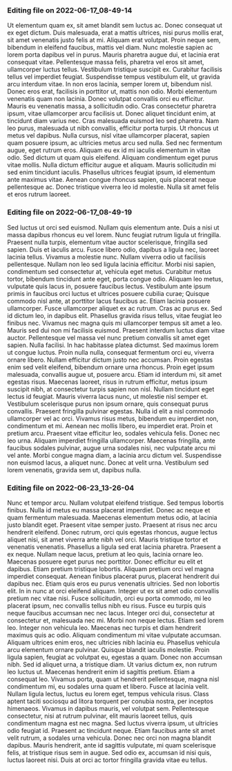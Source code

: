 

### Editing file on 2022-06-17_08-49-14

Ut elementum quam ex, sit amet blandit sem luctus ac. Donec consequat ut ex eget dictum. Duis malesuada, erat a mattis ultrices, nisi purus mollis erat, sit amet venenatis justo felis at mi. Aliquam erat volutpat. Proin neque sem, bibendum in eleifend faucibus, mattis vel diam. Nunc molestie sapien ac lorem porta dapibus vel in purus. Mauris pharetra augue dui, et lacinia erat consequat vitae. Pellentesque massa felis, pharetra vel eros sit amet, ullamcorper luctus tellus.
Vestibulum tristique suscipit ex. Curabitur facilisis tellus vel imperdiet feugiat. Suspendisse tempus vestibulum elit, ut gravida arcu interdum vitae. In non eros lacinia, semper lorem ut, bibendum nisl. Donec eros erat, facilisis in porttitor ut, mattis non odio. Morbi elementum venenatis quam non lacinia. Donec volutpat convallis orci eu efficitur. Mauris eu venenatis massa, a sollicitudin odio. Cras consectetur pharetra ipsum, vitae ullamcorper arcu facilisis ut. Donec aliquet tincidunt enim, at tincidunt diam varius nec. Cras malesuada euismod leo sed pharetra. Nam leo purus, malesuada ut nibh convallis, efficitur porta turpis. Ut rhoncus ut metus vel dapibus. Nulla cursus, nisl vitae ullamcorper placerat, sapien quam posuere ipsum, ac ultricies metus arcu sed nulla.
Sed nec fermentum augue, eget rutrum eros. Aliquam eu ex id mi iaculis elementum in vitae odio. Sed dictum ut quam quis eleifend. Aliquam condimentum eget purus vitae mollis. Nulla dictum efficitur augue et aliquam. Mauris sollicitudin mi sed enim tincidunt iaculis. Phasellus ultrices feugiat ipsum, id elementum ante maximus vitae. Aenean congue rhoncus sapien, quis placerat neque pellentesque ac. Donec tristique viverra leo id molestie. Nulla sit amet felis et eros rutrum laoreet.




### Editing file on 2022-06-17_08-49-19

Sed luctus ut orci sed euismod. Nullam quis elementum ante. Duis a nisi ut massa dapibus rhoncus eu vel lorem. Nunc feugiat rutrum ligula ut fringilla. Praesent nulla turpis, elementum vitae auctor scelerisque, fringilla sed sapien. Duis et iaculis arcu. Fusce libero odio, dapibus a ligula nec, laoreet lacinia tellus. Vivamus a molestie nunc. Nullam viverra odio ut facilisis pellentesque. Nullam non leo sed ligula lacinia efficitur. Morbi nisi sapien, condimentum sed consectetur at, vehicula eget metus. Curabitur metus tortor, bibendum tincidunt ante eget, porta congue odio. Aliquam leo metus, vulputate quis lacus in, posuere faucibus lectus. Vestibulum ante ipsum primis in faucibus orci luctus et ultrices posuere cubilia curae;
Quisque commodo nisl ante, at porttitor lacus faucibus ac. Etiam lacinia posuere ullamcorper. Fusce ullamcorper aliquet ex ac rutrum. Cras ac purus ex. Sed id dictum leo, in dapibus elit. Phasellus gravida risus tellus, vitae feugiat leo finibus nec. Vivamus nec magna quis mi ullamcorper tempus sit amet a leo. Mauris sed dui non mi facilisis euismod. Praesent interdum luctus diam vitae auctor. Pellentesque vel massa vel nunc pretium convallis sit amet eget sapien. Nulla facilisi. In hac habitasse platea dictumst. Sed maximus lorem ut congue luctus.
Proin nulla nulla, consequat fermentum orci eu, viverra ornare libero. Nullam efficitur dictum justo nec accumsan. Proin egestas enim sed velit eleifend, bibendum ornare urna rhoncus. Proin eget ipsum malesuada, convallis augue ut, posuere arcu. Etiam id interdum mi, sit amet egestas risus. Maecenas laoreet, risus in rutrum efficitur, metus ipsum suscipit nibh, at consectetur turpis sapien non nisl. Nullam tincidunt eget lectus id feugiat. Mauris viverra lacus nunc, ut molestie nisl semper et. Vestibulum scelerisque purus non ipsum ornare, quis consequat purus convallis. Praesent fringilla pulvinar egestas. Nulla id elit a nisl commodo ullamcorper vel ac orci.
Vivamus risus metus, bibendum eu imperdiet non, condimentum et mi. Aenean nec mollis libero, eu imperdiet erat. Proin et pretium arcu. Praesent vitae efficitur leo, sodales vehicula felis. Donec nec leo urna. Aliquam imperdiet fringilla ullamcorper. Maecenas fringilla, ante faucibus sodales pulvinar, augue urna sodales nisi, nec vulputate arcu mi vel ante. Morbi congue magna diam, a lacinia arcu dictum vel. Suspendisse non euismod lacus, a aliquet nunc. Donec at velit urna. Vestibulum sed lorem venenatis, gravida sem ut, dapibus nulla.




### Editing file on 2022-06-23_13-26-04

Nunc et tempor arcu. Nullam volutpat eleifend tristique. Sed tempus lobortis finibus. Nulla id metus eu massa placerat imperdiet. Donec ac neque et quam fermentum malesuada. Maecenas elementum metus odio, at lacinia justo blandit eget. Praesent vitae semper justo. Praesent at risus nec arcu hendrerit eleifend. Donec rutrum, orci quis egestas rhoncus, augue lectus aliquet nisi, sit amet viverra ante nibh vel orci. Mauris tristique tortor et venenatis venenatis. Phasellus a ligula sed erat lacinia pharetra. Praesent a ex neque. Nullam neque lacus, pretium at leo quis, lacinia ornare leo. Maecenas posuere eget purus nec porttitor.
Donec efficitur eu elit et dapibus. Etiam pretium tristique lobortis. Aliquam pretium orci vel magna imperdiet consequat. Aenean finibus placerat purus, placerat hendrerit dui dapibus nec. Etiam quis eros eu purus venenatis ultricies. Sed non lobortis elit. In in nunc at orci eleifend aliquam. Integer ut ex sit amet odio convallis pretium nec vitae nisi. Fusce sollicitudin, orci eu porta commodo, mi leo placerat ipsum, nec convallis tellus nibh eu risus. Fusce eu turpis quis neque faucibus accumsan nec nec lacus. Integer orci dui, consectetur at consectetur et, malesuada nec mi. Morbi non neque lectus. Etiam sed lorem leo. Integer non vehicula leo. Maecenas nec turpis et diam hendrerit maximus quis ac odio.
Aliquam condimentum mi vitae vulputate accumsan. Aliquam ultrices enim eros, nec ultricies nibh lacinia eu. Phasellus vehicula arcu elementum ornare pulvinar. Quisque blandit iaculis molestie. Proin ligula sapien, feugiat ac volutpat eu, egestas a quam. Donec non accumsan nibh. Sed id aliquet urna, a tristique diam. Ut varius dictum ex, non rutrum leo luctus ut. Maecenas hendrerit enim id sagittis pretium. Etiam a consequat leo. Vivamus porta, quam ut hendrerit pellentesque, magna nisl condimentum mi, eu sodales urna quam et libero. Fusce at lacinia velit. Nullam ligula lectus, luctus eu lorem eget, tempus vehicula risus. Class aptent taciti sociosqu ad litora torquent per conubia nostra, per inceptos himenaeos.
Vivamus in dapibus mauris, vel volutpat sem. Pellentesque consectetur, nisi at rutrum pulvinar, elit mauris laoreet tellus, quis condimentum magna est nec magna. Sed luctus viverra ipsum, ut ultricies odio feugiat id. Praesent ac tincidunt neque. Etiam faucibus ante sit amet velit rutrum, a sodales urna vehicula. Donec nec orci non magna blandit dapibus. Mauris hendrerit, ante id sagittis vulputate, mi quam scelerisque felis, at tristique risus sem in augue. Sed odio ex, accumsan id nisi quis, luctus laoreet nisi. Duis at orci ac tortor fringilla gravida vitae eu tellus.



